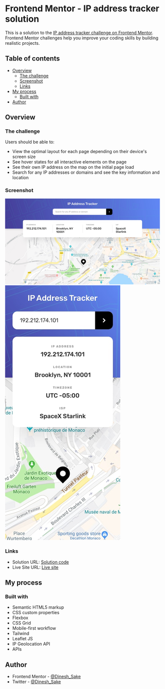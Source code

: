 # Frontend Mentor - IP address tracker solution

This is a solution to the [IP address tracker challenge on Frontend Mentor](https://www.frontendmentor.io/challenges/ip-address-tracker-I8-0yYAH0). Frontend Mentor challenges help you improve your coding skills by building realistic projects.

## Table of contents

- [Overview](#overview)
  - [The challenge](#the-challenge)
  - [Screenshot](#screenshot)
  - [Links](#links)
- [My process](#my-process)
  - [Built with](#built-with)
- [Author](#author)

## Overview

### The challenge

Users should be able to:

- View the optimal layout for each page depending on their device's screen size
- See hover states for all interactive elements on the page
- See their own IP address on the map on the initial page load
- Search for any IP addresses or domains and see the key information and location

### Screenshot

![desktop design](./assets/design/desktop-design.jpg)
![mobile design](./assets/design/mobile-design.jpg)

### Links

- Solution URL: [Solution code](https://www.github.com/Nrupatungan/ip-address-tracker)
- Live Site URL: [Live site](https://nrupatungan.github.io/ip-address-tracker/)

## My process

### Built with

- Semantic HTML5 markup
- CSS custom properties
- Flexbox
- CSS Grid
- Mobile-first workflow
- Tailwind
- Leaflet JS
- IP Geolocation API
- APIs

## Author

- Frontend Mentor - [@Dinesh_Sake](https://www.frontendmentor.io/profile/Nrupatungan)
- Twitter - [@Dinesh_Sake](https://www.github.com/Nrupatungan)
